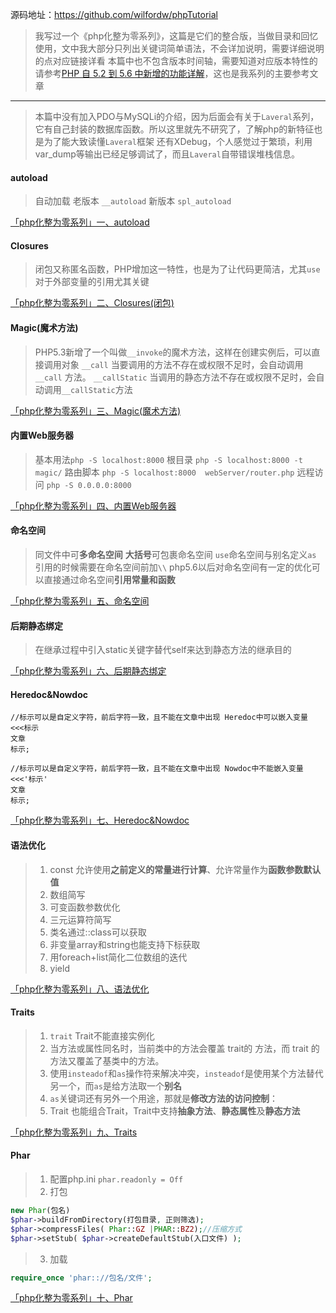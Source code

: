 源码地址：https://github.com/wilfordw/phpTutorial

>我写过一个《php化整为零系列》，这篇是它们的整合版，当做目录和回忆使用，文中我大部分只列出关键词简单语法，不会详加说明，需要详细说明的点对应链接详看
>本篇中也不包含版本时间轴，需要知道对应版本特性的请参考[PHP 自 5.2 到 5.6 中新增的功能详解](https://segmentfault.com/a/1190000000403307#articleHeader13)，这也是我系列的主要参考文章

-------
>本篇中没有加入PDO与MySQLi的介绍，因为后面会有关于`Laveral`系列，它有自己封装的数据库函数。所以这里就先不研究了，了解php的新特征也是为了能大致读懂`Laveral`框架
>还有XDebug，个人感觉过于繁琐，利用var_dump等输出已经足够调试了，而且`Laveral`自带错误堆栈信息。

#### autoload
>自动加载 
>老版本 `__autoload`
>新版本 `spl_autoload`

[「php化整为零系列」一、autoload](http://www.jianshu.com/p/ad4fcdd323f3)

####  Closures
>闭包又称匿名函数，PHP增加这一特性，也是为了让代码更简洁，尤其`use`对于外部变量的引用尤其关键

[「php化整为零系列」二、Closures(闭包)](http://www.jianshu.com/p/606719159b6e)

#### Magic(魔术方法)
>PHP5.3新增了一个叫做`__invoke`的魔术方法，这样在创建实例后，可以直接调用对象
>`__call` 当要调用的方法不存在或权限不足时，会自动调用`__call` 方法。
`__callStatic` 当调用的静态方法不存在或权限不足时，会自动调用`__callStatic`方法

[「php化整为零系列」三、Magic(魔术方法)](http://www.jianshu.com/p/c825de3a1baa)

#### 内置Web服务器
> 基本用法`php -S localhost:8000`
> 根目录 `php -S localhost:8000 -t magic/`
> 路由脚本 `php -S localhost:8000  webServer/router.php`
> 远程访问 `php -S 0.0.0.0:8000`

[「php化整为零系列」四、内置Web服务器](http://www.jianshu.com/p/6f315328c6ef)

#### 命名空间
>同文件中可**多命名空间**
>**大括号**可包裹命名空间
>`use`命名空间与别名定义`as`
>引用的时候需要在命名空间前加`\\`
>php5.6以后对命名空间有一定的优化可以直接通过命名空间**引用常量和函数**

[「php化整为零系列」五、命名空间](http://www.jianshu.com/p/2d1a813c4b1c)

#### 后期静态绑定
>在继承过程中引入static关键字替代self来达到静态方法的继承目的

[「php化整为零系列」六、后期静态绑定](http://www.jianshu.com/p/5c84d7b77dde)

#### Heredoc&Nowdoc

```
//标示可以是自定义字符，前后字符一致，且不能在文章中出现 Heredoc中可以嵌入变量
<<<标示
文章
标示;
```

```
//标示可以是自定义字符，前后字符一致，且不能在文章中出现 Nowdoc中不能嵌入变量
<<<'标示'
文章
标示;
```

[「php化整为零系列」七、Heredoc&Nowdoc](http://www.jianshu.com/p/92f2e3b24b39)

#### 语法优化
>1. const 允许使用**之前定义的常量进行计算**、允许常量作为**函数参数默认值**
>2. 数组简写
>3. 可变函数参数优化
>4. 三元运算符简写
>5. 类名通过::class可以获取
>6. 非变量array和string也能支持下标获取
>7. 用foreach+list简化二位数组的迭代
>8. yield

[「php化整为零系列」八、语法优化](http://www.jianshu.com/p/4076b6910e2f)

#### Traits
>1. `trait`  Trait不能直接实例化
>2. 当方法或属性同名时，当前类中的方法会覆盖 trait的 方法，而 trait 的方法又覆盖了基类中的方法。
>3. 使用`insteadof`和`as`操作符来解决冲突，`insteadof`是使用某个方法替代另一个，而`as`是给方法取一个**别名**
>4. `as`关键词还有另外一个用途，那就是**修改方法的访问控制**：
>5. Trait 也能组合Trait，Trait中支持**抽象方法**、**静态属性**及**静态方法**

[「php化整为零系列」九、Traits](http://www.jianshu.com/p/3a2401bd126f)

#### Phar
>1. 配置php.ini `phar.readonly = Off`
>2. 打包
    

```php
new Phar(包名)
$phar->buildFromDirectory(打包目录, 正则筛选);
$phar->compressFiles( Phar::GZ |PHAR::BZ2);//压缩方式
$phar->setStub( $phar->createDefaultStub(入口文件) );
```

>3. 加载

```php
require_once 'phar:://包名/文件';
```

[「php化整为零系列」十、Phar](http://www.jianshu.com/p/922a97025eed)
